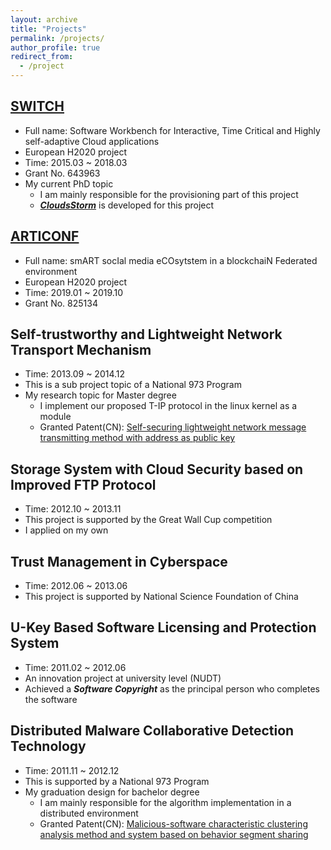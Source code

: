 ```yaml
---
layout: archive
title: "Projects"
permalink: /projects/
author_profile: true
redirect_from:
  - /project
---
```


[SWITCH](http://www.switchproject.eu/, "EU H2020 project")
------
- Full name: Software Workbench for Interactive, Time Critical and Highly self-adaptive Cloud applications
- European H2020 project
- Time: 2015.03 ~ 2018.03
- Grant No. 643963
- My current PhD topic 
  - I am mainly responsible for the provisioning part of this project
  - [***CloudsStorm***](https://github.com/zh9314/CloudsStorm) is developed for this project


[ARTICONF](https://articonf.eu/, "EU H2020 project")
------
- Full name: smART socIal media eCOsytstem in a blockchaiN Federated environment
- European H2020 project
- Time: 2019.01 ~ 2019.10
- Grant No. 825134


Self-trustworthy and Lightweight Network Transport Mechanism
------
- Time: 2013.09 ~ 2014.12
- This is a sub project topic of a National 973 Program
- My research topic for Master degree
  - I implement our proposed T-IP protocol in the linux kernel as a module 
  - Granted Patent(CN): [Self-securing lightweight network message transmitting method with address as public key](https://patents.google.com/patent/CN103929299A/en)

Storage System with Cloud Security based on Improved FTP Protocol
------
- Time: 2012.10 ~ 2013.11
- This project is supported by the Great Wall Cup competition
- I applied on my own

Trust Management in Cyberspace
------
- Time: 2012.06 ~ 2013.06
- This project is supported by National Science Foundation of China

U-Key Based Software Licensing and Protection System
------
- Time: 2011.02 ~ 2012.06
- An innovation project at university level (NUDT)
- Achieved a ***Software Copyright*** as the principal person who completes the software


Distributed Malware Collaborative Detection Technology  
------
- Time: 2011.11 ~ 2012.12
- This is supported by a National 973 Program
- My graduation design for bachelor degree
  - I am mainly responsible for the algorithm implementation in a distributed environment
  - Granted Patent(CN): [Malicious-software characteristic clustering analysis method and system based on behavior segment sharing](https://encrypted.google.com/patents/CN102968591B?cl=en)




